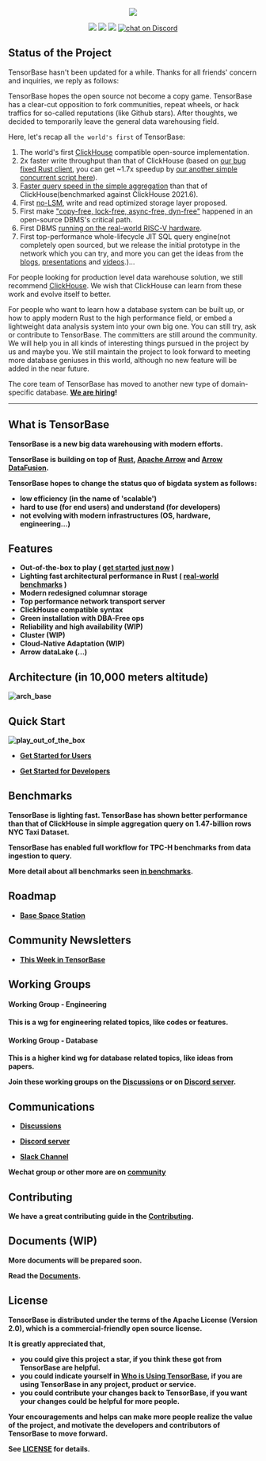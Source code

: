 
<p align="center">
    <img src="https://user-images.githubusercontent.com/237573/117403590-fba83180-af3a-11eb-9464-276af1ad1b80.png">
</p>

<p align="center">
<img src="https://img.shields.io/github/license/tensorbase/tensorbase">
<img src="https://img.shields.io/github/issues/tensorbase/tensorbase">
<img src="https://img.shields.io/github/workflow/status/tensorbase/tensorbase/Base%20Integ%20Sanity%20Checks">
<a href="https://discord.com/invite/E72n2jzgKD">
  <img src="https://img.shields.io/discord/794816685978419210?logo=discord"
  alt="chat on Discord">
</a>
</p>

## Status of the Project

TensorBase hasn't been updated for a while. Thanks for all friends' concern and inquiries, we reply as follows: 

TensorBase hopes the open source not become a copy game. TensorBase has a clear-cut opposition to fork communities, repeat wheels, or hack traffics for so-called reputations (like Github stars). After thoughts, we decided to temporarily leave the general data warehousing field.

Here, let's recap all `the world's first` of TensorBase:
1. The world's first [ClickHouse](https://clickhouse.com/) compatible open-source implementation.
2. 2x faster write throughput than that of ClickHouse (based on [our bug fixed Rust client](https://github.com/tensorbase/tensorbase/tree/main/crates/client), you can get ~1.7x speedup by [our another simple concurrent script here](https://github.com/tensorbase/tools)).
3. [Faster query speed in the simple aggregation](https://github.com/tensorbase/benchmarks/blob/main/quick.md) than that of ClickHouse(benchmarked against ClickHouse 2021.6). 
4. First [no-LSM](https://tensorbase.io/2021/05/01/base_series_1.html), write and read optimized storage layer proposed.
5. First make ["copy-free, lock-free, async-free, dyn-free"](https://tensorbase.io/2021/05/01/base_series_1.html) happened in an open-source DBMS's critical path.
6. First DBMS [running on the real-world RISC-V hardware](https://tensorbase.io/2021/06/08/sql_on_riscv_in_rust.html).
7. First top-performance whole-lifecycle JIT SQL query engine(not completely open sourced, but we release the initial prototype in the network which you can try, and more you can get the ideas from the [blogs](https://tensorbase.io/blog/), [presentations](https://tensorbase.io/2020/11/08/rustfest2020.html) and [videos](https://tensorbase.io/about/).)...

For people looking for production level data warehouse solution, we still recommend [ClickHouse](https://clickhouse.com/). We wish that ClickHouse can learn from these work and evolve itself to better.

For people who want to learn how a database system can be built up, or how to apply modern Rust to the high performance field, or embed a lightweight data analysis system into your own big one. You can still try, ask or contribute to TensorBase. The committers are still around the community. We will help you in all kinds of interesting things pursued in the project by us and maybe you. We still maintain the project to look forward to meeting more database geniuses in this world, although no new feature will be added in the near future. 

The core team of TensorBase has moved to another new type of domain-specific database. <b>[We are hiring](https://tensorbase.io/joinus/)<b/>!

---------------------
## What is TensorBase
TensorBase is a new big data warehousing with modern efforts.

TensorBase is building on top of [Rust](https://www.rust-lang.org/), [Apache Arrow](https://github.com/apache/arrow-rs) and [Arrow DataFusion](https://github.com/apache/arrow-datafusion).

TensorBase hopes to change the status quo of bigdata system as follows:
  * low efficiency (in the name of 'scalable')
  * hard to use (for end users) and understand (for developers)
  * not evolving with modern infrastructures (OS, hardware, engineering...)

## Features

* Out-of-the-box to play ( [get started just now](#quick-start) )
* Lighting fast architectural performance in Rust ( [real-world benchmarks](#benchmarks) )
* Modern redesigned columnar storage 
* Top performance network transport server  
* ClickHouse compatible syntax
* Green installation with DBA-Free ops
* Reliability and high availability (WIP)
* Cluster (WIP)
* Cloud-Native Adaptation (WIP)
* Arrow dataLake (...)

## Architecture (in 10,000 meters altitude)

![arch_base](https://user-images.githubusercontent.com/237573/115341887-efeb0a00-a1db-11eb-8aea-0c6cef2ba1ca.jpg)

## Quick Start

![play_out_of_the_box](https://user-images.githubusercontent.com/237573/115368682-e5d80400-a1f9-11eb-9a9e-deeb4d5d58d2.gif)

* [Get Started for Users](/docs/get_started_users.md) 

* [Get Started for Developers](/docs/get_started_developers.md) 

## Benchmarks

TensorBase is **lighting fast**. TensorBase has shown better performance than that of ClickHouse in simple aggregation query on 1.47-billion rows NYC Taxi Dataset.

TensorBase has **enabled full workflow for TPC-H benchmarks from data ingestion to query**.

More detail about all benchmarks seen [in benchmarks](https://github.com/tensorbase/benchmarks).

## Roadmap

* [Base Space Station](https://github.com/tensorbase/tensorbase/issues/141)

## Community Newsletters
* [This Week in TensorBase](https://tensorbase.io/tw/)

## Working Groups

#### Working Group - Engineering
This is a wg for engineering related topics, like codes or features.

#### Working Group - Database
This is a higher kind wg for database related topics, like ideas from papers.

Join these working groups on the [Discussions](https://github.com/tensorbase/tensorbase/discussions) or on [Discord server](https://discord.gg/E72n2jzgKD).


## Communications

* [Discussions](https://github.com/tensorbase/tensorbase/discussions)

* [Discord server](https://discord.gg/E72n2jzgKD)

* [Slack Channel](https://join.slack.com/t/tensorbase/shared_invite/zt-ntwmjvpu-TQ9drOdUwNJWmUTXvxMumA)

Wechat group or other more are on [community](https://tensorbase.io/community/)

## Contributing

We have a great contributing guide in the [Contributing](/docs/CONTRIBUTING.md). 

## Documents (WIP)

More documents will be prepared soon.

Read the [Documents](/docs/docs.md).

## License
TensorBase is distributed under the terms of the Apache License (Version 2.0), which is a commercial-friendly open source license.

It is greatly appreciated that,

* you could give this project a star, if you think these got from TensorBase are helpful.
* you could indicate yourself in [Who is Using TensorBase](/docs/who_using.md), if you are using TensorBase in any project, product or service. 
* you could contribute your changes back to TensorBase, if you want your changes could be helpful for more people.

Your encouragements and helps can make more people realize the value of the project, and motivate the developers and contributors of TensorBase to move forward.

See [LICENSE](LICENSE) for details.

